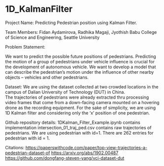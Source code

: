# 1D_KalmanFilter

Project Name: Predicting Pedestrian position using Kalman Filter.

Team Members: Fidan Aydamirova, Radhika Magaji, Jyothish Babu
College of Science and Engineering,
Seattle University

Problem Statement:

We want to predict the possible future positions of pedestrians. Predicting the motion of a group of pedestrians under vehicle influence is crucial for the development of autonomous vehicle. We want to develop a model that can describe the pedestrian’s motion under the influence of other nearby objects – vehicles and other pedestrians. 

Dataset: 
We are using the dataset collected at two crowded locations in the campus of Dalian University of Technology (DUT) in China.  
The trajectories of pedestrians were already extracted thru processing video frames that come from a down-facing camera mounted on a hovering drone as the recording equipment.
For the sake of simplicity, we are using 1D Kalman filter and considering only the ‘x’ position of one pedestrian.

Github repository details:
1DKalman_Filter_Example.ipynb contains implementation
intersection_01_traj_ped.csv contains raw trajectories of pedestrians. We are using pedestrian with id=1. There are 262 entries for pedestrian with id = 1.

Citations: 
https://paperswithcode.com/paper/top-view-trajectories-a-pedestrian-dataset-of
https://arxiv.org/abs/1902.00487
https://github.com/dongfang-steven-yang/vci-dataset-dut
